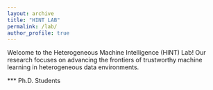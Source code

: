 ```yaml
---
layout: archive
title: "HINT LAB"
permalink: /lab/
author_profile: true
---
```


Welcome to the Heterogeneous Machine Intelligence (HINT) Lab! Our research focuses on advancing the frontiers of trustworthy machine learning in heterogeneous data environments.

*** Ph.D. Students
